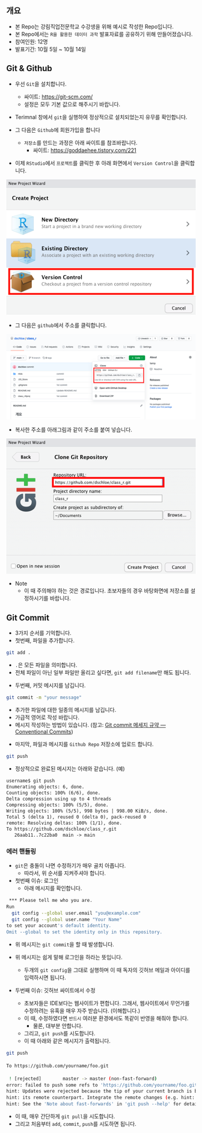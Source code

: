 ## 개요
- 본 Repo는 강림직업전문학교 수강생을 위해 예시로 작성한 Repo입니다.
- 본 Repo에서는 `R을 활용한 데이터 과학` 발표자료를 공유하기 위해 만들어졌습니다. 
- 참여인원: 12명
- 발표기간: 10월 5일 ~ 10월 14일

## Git & Github 
- 우선 `Git`을 설치합니다. 
  + 싸이트: https://git-scm.com/
  + 설정은 모두 기본 값으로 해주시기 바랍니다. 
- Terimnal 창에서 `git`을 실행하여 정상적으로 설치되었는지 유무를 확인합니다.
- 그 다음은 `Github`에 회원가입을 합니다 
  + `저장소`를 만드는 과정은 아래 싸이트를 참조바랍니다. 
    + 싸이트: https://goddaehee.tistory.com/221

- 이제 `RStudio`에서 `프로젝트`를 클릭한 후 아래 화면에서 `Version Control`을 클릭합니다. 

![](img/project01.png)

- 그 다음은 `github`에서 주소를 클릭합니다. 

![](img/project02.png)

- 복사한 주소를 아래그림과 같이 주소를 붙여 넣습니다. 

![](img/project03.png)

- Note 
  + 이 때 주의해야 하는 것은 경로입니다. 초보자들의 경우 바탕화면에 저장소를 설정하시기를 바랍니다. 

## Git Commit
- 3가지 순서를 기억합니다. 
- 첫번째, 파일을 추가합니다. 
```bash
git add .
```
  + `.`은 모든 파일을 의미합니다. 
  + 전체 파일이 아닌 일부 파일만 올리고 싶다면, `git add filename`만 해도 됩니다. 
- 두번째, 커밋 메시지를 남깁니다. 
```bash
git commit -m "your message"
```
  + 추가한 파일에 대한 일종의 메시지를 남깁니다. 
  + 가급적 영어로 작성 바랍니다. 
  + 메시지 작성하는 방법이 있습니다. (참고: [Git commit 메세지 규약 — Conventional Commits](https://medium.com/hashbox/git-commit-%EB%A9%94%EC%84%B8%EC%A7%80-%EA%B7%9C%EC%B9%99-conventional-commits-71710f7f53c))

- 마지막, 파일과 메시지를 `Github Repo` 저장소에 업로드 합니다. 

```bash
git push
```
- 정상적으로 완료된 메시지는 아래와 같습니다. (예)
```
username$ git push
Enumerating objects: 6, done.
Counting objects: 100% (6/6), done.
Delta compression using up to 4 threads
Compressing objects: 100% (5/5), done.
Writing objects: 100% (5/5), 998 bytes | 998.00 KiB/s, done.
Total 5 (delta 1), reused 0 (delta 0), pack-reused 0
remote: Resolving deltas: 100% (1/1), done.
To https://github.com/dschloe/class_r.git
   26aab11..7c22ba0  main -> main
```

### 에러 핸들링
- `git`은 충돌이 나면 수정하기가 매우 골치 아픕니다. 
  + 따라서, 위 순서를 지켜주셔야 합니다. 
- 첫번째 이슈: 로그인
  + 아래 메시지를 확인합니다.
```bash
 *** Please tell me who you are.
Run
  git config --global user.email "you@example.com"
  git config --global user.name "Your Name"
to set your account's default identity.
Omit --global to set the identity only in this repository.
```
- 위 메시지는 `git commit`을 할 때 발생합니다. 
- 위 메시지는 쉽게 말해 로그인을 하라는 뜻입니다. 
  + 두개의 `git config`을 그대로 실행하며 이 때 독자의 깃허브 메일과 아이디를 입력하시면 됩니다. 

- 두번째 이슈: 깃허브 싸이트에서 수정
  + 초보자들은 IDE보다는 웹사이트가 편합니다. 그래서, 웹사이트에서 무언가를 수정하려는 유혹을 매우 자주 받습니다. (이해합니다.)
  + 이 때, 수정하였다면 `반드시` 여러분 환경에서도 똑같이 반영을 해줘야 합니다. 
    * 물론, 대부분 안합니다. 
  + 그리고, `git push`를 시도합니다. 
  + 이 때 아래와 같은 메시지가 출력됩니다. 
```bash
git push 

To https://github.com/yourname/foo.git

 ! [rejected]        master -> master (non-fast-forward)
error: failed to push some refs to 'https://github.com/yourname/foo.git'
hint: Updates were rejected because the tip of your current branch is behind
hint: its remote counterpart. Integrate the remote changes (e.g. hint: 'git pull ...') before pushing again.
hint: See the 'Note about fast-forwards' in 'git push --help' for details.
```

- 이 때, 매우 간단하게 `git pull`을 시도합니다. 
- 그리고 처음부터 `add`, `commit`, `push`를 시도하면 됩니다. 

